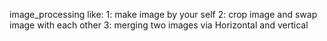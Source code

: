 image_processing like:
1: make image by your self
2: crop image and swap image with each other
3: merging two images via Horizontal and vertical
